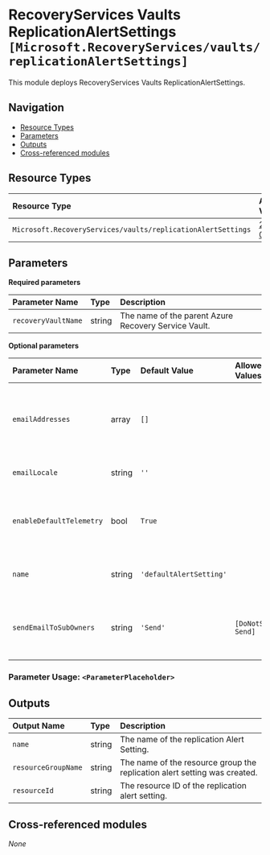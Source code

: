 # RecoveryServices Vaults ReplicationAlertSettings `[Microsoft.RecoveryServices/vaults/replicationAlertSettings]`

This module deploys RecoveryServices Vaults ReplicationAlertSettings.

## Navigation

- [Resource Types](#Resource-Types)
- [Parameters](#Parameters)
- [Outputs](#Outputs)
- [Cross-referenced modules](#Cross-referenced-modules)

## Resource Types

| Resource Type | API Version |
| :-- | :-- |
| `Microsoft.RecoveryServices/vaults/replicationAlertSettings` | [2022-08-01](https://docs.microsoft.com/en-us/azure/templates/Microsoft.RecoveryServices/2022-08-01/vaults/replicationAlertSettings) |

## Parameters

**Required parameters**

| Parameter Name | Type | Description |
| :-- | :-- | :-- |
| `recoveryVaultName` | string | The name of the parent Azure Recovery Service Vault. |

**Optional parameters**

| Parameter Name | Type | Default Value | Allowed Values | Description |
| :-- | :-- | :-- | :-- | :-- |
| `emailAddresses` | array | `[]` |  | Comma separated list of custom email address for sending alert emails. |
| `emailLocale` | string | `''` |  | The locale for the email notification. |
| `enableDefaultTelemetry` | bool | `True` |  | Enable telemetry via the Customer Usage Attribution ID (GUID). |
| `name` | string | `'defaultAlertSetting'` |  | The name of the replication Alert Setting. |
| `sendEmailToSubOwners` | string | `'Send'` | `[DoNotSend, Send]` | The value indicating whether to send email to subscription administrator. |


### Parameter Usage: `<ParameterPlaceholder>`



## Outputs

| Output Name | Type | Description |
| :-- | :-- | :-- |
| `name` | string | The name of the replication Alert Setting. |
| `resourceGroupName` | string | The name of the resource group the replication alert setting was created. |
| `resourceId` | string | The resource ID of the replication alert setting. |

## Cross-referenced modules

_None_
